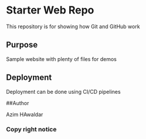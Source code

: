 # Starter Web Repo

This repository is for showing how Git and GitHub work

## Purpose

Sample website with plenty of files for demos

## Deployment

Deployment can be done using CI/CD pipelines

##Author

Azim HAwaldar

### Copy right notice